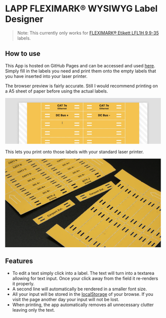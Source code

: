 # LAPP FLEXIMARK® WYSIWYG Label Designer


> Note: This currently only works for [FLEXIMARK® Etikett LFL1H 9,9-35](https://www.lappkabel.de/produkte/online-kataloge-shop/kennzeichnungssysteme/fleximark-laserdruck-etiketten/kabel-und-einzeladerkennzeichnung/fleximark-kabeletikett-lfl.html) labels.

## How to use

This App is hosted on GitHub Pages and can be accessed and used [here](https://robin7331.github.io/open-lapp-flexi/).    
Simply fill in the labels you need and print them onto the empty labels that you have inserted into your laser printer.   
   

The browser preview is fairly accurate. Still I would recommend printing on a A5 sheet of paper before using the actual labels. 

![header image showing prefilled labels](https://github.com/robin7331/open-lapp-flexi/blob/main/readme/header.jpg?raw=true)

This lets you print onto those labels with your standard laser printer. 

![header image showing the printed labels](https://github.com/robin7331/open-lapp-flexi/blob/main/readme/printed-labels.jpeg?raw=true)

## Features

- To edit a text simply click into a label. The text will turn into a textarea allowing for text input. Once your click away from the field it re-renders it properly.
- A second line will automatically be rendered in a smaller font size.
- All your input will be stored in the [localStorage](https://developer.mozilla.org/en-US/docs/Web/API/Window/localStorage?retiredLocale=de) of your browse. If you visit the page another day your input will not be lost. 
- When printing, the app automatically removes all unnecessary clutter leaving only the text.
